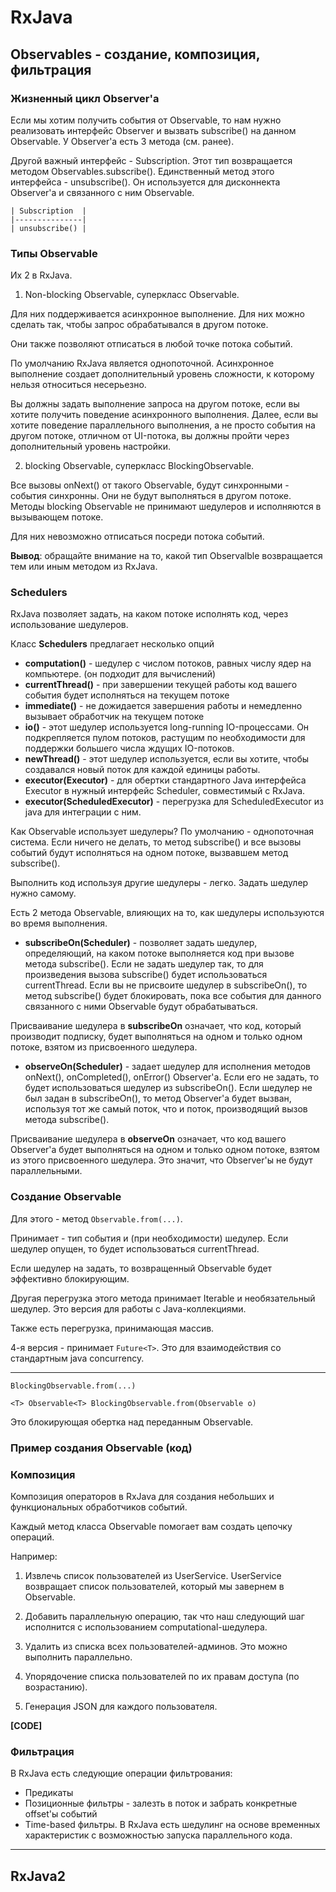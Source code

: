 # RxJava

## Observables - создание, композиция, фильтрация

### Жизненный цикл Observer'a

Если мы хотим получить события от Observable, то нам нужно реализовать интерфейс Observer и вызвать subscribe() на данном Observable. У Observer'a есть 3 метода (см. ранее).

Другой важный интерфейс - Subscription. Этот тип возвращается методом Observables.subscribe(). Единственный метод этого интерфейса - unsubscribe(). Он используется для дисконнекта Observer'a и связанного с ним Observable.

```
| Subscription  |
|---------------|
| unsubscribe() |
```

### Типы Observable

Их 2 в RxJava.

1) Non-blocking Observable, суперкласс Observable.

Для них поддерживается асинхронное выполнение. Для них можно сделать так, чтобы запрос обрабатывался в другом потоке. 

Они также позволяют отписаться в любой точке потока событий. 

По умолчанию RxJava является однопоточной. Асинхронное выполнение создает дополнительный уровень сложности, к которому нельзя относиться несерьезно. 

Вы должны задать выполнение запроса на другом потоке, если вы хотите получить поведение асинхронного выполнения. Далее, если вы хотите поведение параллельного выполнения, а не просто события на другом потоке, отличном от UI-потока, вы должны пройти через дополнительный уровень настройки. 

2) blocking Observable, суперкласс BlockingObservable.

Все вызовы onNext() от такого Observable, будут синхронными - события синхронны. Они не будут выполняться в другом потоке. Методы blocking Observable не принимают шедулеров и исполняются в вызывающем потоке. 

Для них невозможно отписаться посреди потока событий. 

__Вывод__: обращайте внимание на то, какой тип Observalble возвращается тем или иным методом из RxJava.

### Schedulers

RxJava позволяет задать, на каком потоке исполнять код, через использование шедулеров. 

Класс __Schedulers__ предлагает несколько опций

* __computation()__ - шедулер с числом потоков, равных числу ядер на компьютере. (он подходит для вычислений)
* __currentThread()__ - при завершении текущей работы код вашего события будет исполняться на текущем потоке
* __immediate()__ - не дожидается завершения работы и немедленно вызывает обработчик на текущем потоке
* __io()__ - этот шедулер используется long-running IO-процессами. Он подкрепляется пулом потоков, растущим по необходимости для поддержки большего числа ждущих IO-потоков. 
* __newThread()__ - этот шедулер используется, если вы хотите, чтобы создавался новый поток для каждой единицы работы. 
* __executor(Executor)__ - для обертки стандартного Java интерфейса Executor в нужный интерфейс Scheduler, совместимый с RxJava.
* __executor(ScheduledExecutor)__ - перегрузка для ScheduledExecutor из java для интеграции с ним. 

Как Observable использует шедулеры? По умолчанию - однопоточная система. Если ничего не делать, то метод subscribe() и все вызовы событий будут исполняться на одном потоке, вызвавшем метод subscribe(). 

Выполнить код используя другие шедулеры - легко. Задать шедулер нужно самому. 

Есть 2 метода Observable, влияющих на то, как шедулеры используются во время выполнения.

* __subscribeOn(Scheduler)__ - позволяет задать шедулер, определяющий, на каком потоке выполняется код при вызове метода subscribe(). Если не задать шедулер так, то для произведения вызова subscribe() будет использоваться currentThread. Если вы не присвоите шедулер в subscribeOn(), то метод subscribe() будет блокировать, пока все события для данного связанного с ними Observable будут обрабатываться.

Присваивание шедулера в __subscribeOn__ означает, что код, который производит подписку, будет выполняться на одном и только одном потоке, взятом из присвоенного шедулера. 

* __observeOn(Scheduler)__ - задает шедулер для исполнения методов onNext(), onCompleted(), onError() Observer'a. Если его не задать, то будет использоваться шедулер из subscribeOn(). Если шедулер не был задан в subscribeOn(), то метод Observer'a будет вызван, используя тот же самый поток, что и поток, производящий вызов метода subscribe().

Присваивание шедулера в __observeOn__ означает, что код вашего Observer'a будет выполняться на одном и только одном потоке, взятом из этого присвоенного шедулера. Это значит, что Observer'ы не будут параллельными. 

### Создание Observable

Для этого - метод `Observable.from(...)`. 

Принимает - тип события и (при необходимости) шедулер. Если шедулер опущен, то будет использоваться currentThread. 

Если шедулер на задать, то возвращенный Observable будет эффективно блокирующим. 

Другая перегрузка этого метода принимает Iterable<T> и необязательный шедулер. Это версия для работы с Java-коллекциями. 
	
Также есть перегрузка, принимающая массив.

4-я версия - принимает `Future<T>`. Это для взаимодействия со стандартным java concurrency.
	
---

`BlockingObservable.from(...)`

`<T> Observable<T> BlockingObservable.from(Observable o)`

Это блокирующая обертка над переданным Observable.

### Пример создания Observable (код)


### Композиция

Композиция операторов в RxJava для создания небольших и функциональных обработчиков событий. 

Каждый метод класса Observable помогает вам создать цепочку операций.

Например:

1. Извлечь список пользователей из UserService. UserService возвращает список пользователей, который мы завернем в Observable. 

2. Добавить параллельную операцию, так что наш следующий шаг исполнится с использованием computational-шедулера. 

3. Удалить из списка всех пользователей-админов. Это можно выполнить параллельно. 

4. Упорядочение списка пользователей по их правам доступа (по возрастанию). 

5. Генерация JSON для каждого пользователя.

__[CODE]__

### Фильтрация

В RxJava есть следующие операции фильтрования:

* Предикаты 
* Позиционные фильтры - залезть в поток и забрать конкретные offset'ы событий
* Time-based фильтры. В RxJava есть шедулинг на основе временных характеристик с возможностью запуска параллельного кода.

---

## RxJava2


